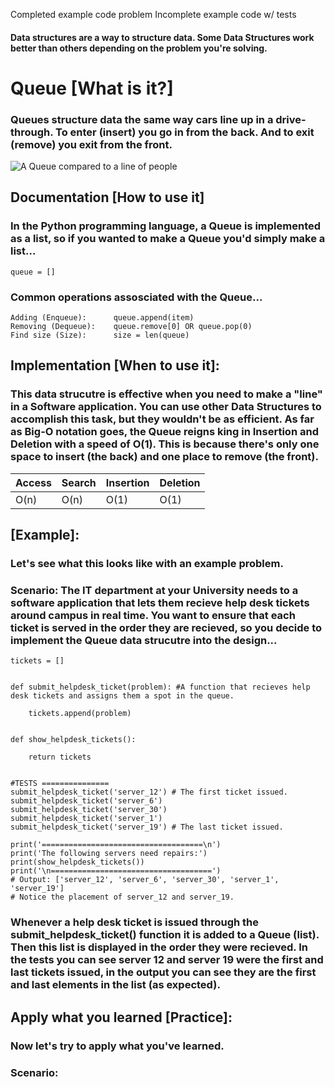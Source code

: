 Completed example code problem
Incomplete example code w/ tests

#### Data structures are a way to structure data. Some Data Structures work better than others depending on the problem you're solving.


# Queue [What is it?]

### Queues structure data the same way cars line up in a drive-through. To enter (insert) you go in from the back. And to exit (remove) you exit from the front.

![A Queue compared to a line of people](https://github.com/joehawkens/data-structures-final/blob/main/Assets/QueueDiagram.PNG?raw=true)

## Documentation [How to use it]

### In the Python programming language, a Queue is implemented as a list, so if you wanted to make a Queue you'd simply make a list...
```
queue = []
```
### Common operations assosciated with the Queue...
```
Adding (Enqueue):      queue.append(item)
Removing (Dequeue):    queue.remove[0] OR queue.pop(0)    
Find size (Size):      size = len(queue)
``` 


## Implementation [When to use it]:

### This data strucutre is effective when you need to make a "line" in a Software application. You can use other Data Structures to accomplish this task, but they wouldn't be as efficient. As far as Big-O notation goes, the Queue reigns king in Insertion and Deletion with a speed of O(1). This is because there's only one space to insert (the back) and one place to remove (the front).

Access | Search | Insertion | Deletion |
-------|--------|-----------|----------|
 O(n)  |  O(n)  |   O(1)    |    O(1)  |

## [Example]:
### Let's see what this looks like with an example problem.

### Scenario: The IT department at your University needs to a software application that lets them recieve help desk tickets around campus in real time. You want to ensure that each ticket is served in the order they are recieved, so you decide to implement the Queue data strucutre into the design...

```
tickets = []


def submit_helpdesk_ticket(problem): #A function that recieves help desk tickets and assigns them a spot in the queue.

    tickets.append(problem)


def show_helpdesk_tickets():

    return tickets


#TESTS ===============
submit_helpdesk_ticket('server_12') # The first ticket issued.
submit_helpdesk_ticket('server_6')
submit_helpdesk_ticket('server_30')
submit_helpdesk_ticket('server_1')
submit_helpdesk_ticket('server_19') # The last ticket issued.

print('====================================\n')
print('The following servers need repairs:')
print(show_helpdesk_tickets())
print('\n====================================')
# Output: ['server_12', 'server_6', 'server_30', 'server_1', 'server_19'] 
# Notice the placement of server_12 and server_19.
```
### Whenever a help desk ticket is issued through the submit_helpdesk_ticket() function it is added to a Queue (list). Then this list is displayed in the order they were recieved. In the tests you can see server 12 and server 19 were the first and last tickets issued, in the output you can see they are the first and last elements in the list (as expected).



## Apply what you learned [Practice]:
### Now let's try to apply what you've learned.
### Scenario: 
